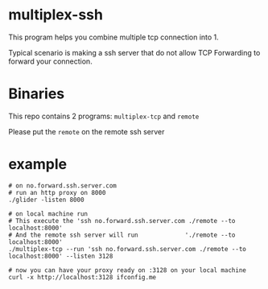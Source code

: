 # multiplex-ssh
This program helps you combine multiple tcp connection into 1.

Typical scenario is making a ssh server that do not allow TCP Forwarding to forward your connection.

# Binaries
This repo contains 2 programs: `multiplex-tcp` and `remote`

Please put the `remote` on the remote ssh server

# example
```
# on no.forward.ssh.server.com
# run an http proxy on 8000
./glider -listen 8000

# on local machine run
# This execute the 'ssh no.forward.ssh.server.com ./remote --to localhost:8000'
# And the remote ssh server will run             './remote --to localhost:8000'
./multiplex-tcp --run 'ssh no.forward.ssh.server.com ./remote --to localhost:8000' --listen 3128

# now you can have your proxy ready on :3128 on your local machine
curl -x http://localhost:3128 ifconfig.me
```


